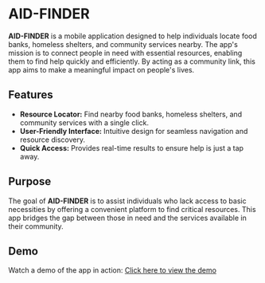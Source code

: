 # AID-FINDER

**AID-FINDER** is a mobile application designed to help individuals locate food banks, homeless shelters, and community services nearby. The app's mission is to connect people in need with essential resources, enabling them to find help quickly and efficiently. By acting as a community link, this app aims to make a meaningful impact on people's lives.

## Features
- **Resource Locator:** Find nearby food banks, homeless shelters, and community services with a single click.
- **User-Friendly Interface:** Intuitive design for seamless navigation and resource discovery.
- **Quick Access:** Provides real-time results to ensure help is just a tap away.

## Purpose
The goal of **AID-FINDER** is to assist individuals who lack access to basic necessities by offering a convenient platform to find critical resources. This app bridges the gap between those in need and the services available in their community.

## Demo
Watch a demo of the app in action:
[Click here to view the demo](https://www.youtube.com/watch?v=eS7tv_w1W4w)
